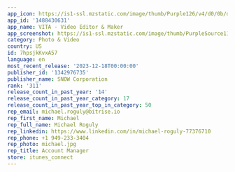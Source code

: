 ```yaml
---
app_icon: https://is1-ssl.mzstatic.com/image/thumb/Purple126/v4/d0/0b/de/d00bde02-6caa-163f-856a-639934b44cc0/AppIcon-0-0-1x_U007emarketing-0-7-0-85-220.png/1024x1024bb.png
app_id: '1488430631'
app_name: VITA - Video Editor & Maker
app_screenshot: https://is1-ssl.mzstatic.com/image/thumb/PurpleSource116/v4/8d/89/cd/8d89cd32-8586-0a06-98bb-c8cebe8e565c/1a6a8de6-4887-4c63-9501-f43966b42cb2_screenshot_X_EN_01.jpg/1242x2688bb.png
category: Photo & Video
country: US
id: 7hpsjkKvxA57
language: en
most_recent_release: '2023-12-18T00:00:00'
publisher_id: '1342976735'
publisher_name: SNOW Corporation
rank: '311'
release_count_in_past_year: '14'
release_count_in_past_year_category: 17
release_count_in_past_year_top_in_category: 50
rep_email: michael.roguly@bitrise.io
rep_first_name: Michael
rep_full_name: Michael Roguly
rep_linkedin: https://www.linkedin.com/in/michael-roguly-77376710
rep_phone: +1 949-233-3404
rep_photo: michael.jpg
rep_title: Account Manager
store: itunes_connect
---
```

